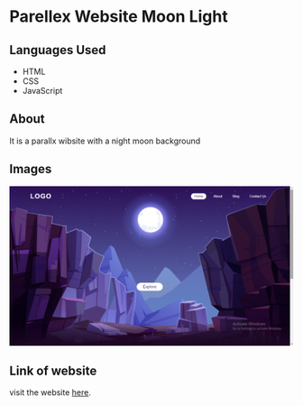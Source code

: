 <h1>Parellex Website Moon Light</h1>
<h2>Languages Used</h2>
<ul>
  <li>HTML</li>
  <li>CSS</li>
  <li>JavaScript</li>
</ul>
<h2>About</h2>
<p>It is a parallx wibsite with a night moon background</p>
<h2>Images</h2>
<img src="./images/Screenshot (493).png">
<h2>Link of website</h2>
<p>visit the website <a href="">here</a>.</p>
